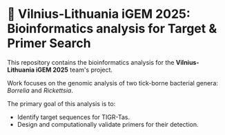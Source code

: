 # 🧬 Vilnius-Lithuania iGEM 2025: Bioinformatics analysis for Target & Primer Search

This repository contains the bioinformatics analysis for the **Vilnius-Lithuania iGEM 2025** team's project.

Work focuses on the genomic analysis of two tick-borne bacterial genera: *Borrelia* and *Rickettsia*.

The primary goal of this analysis is to:
* Identify target sequences for TIGR-Tas.
* Design and computationally validate primers for their detection.
